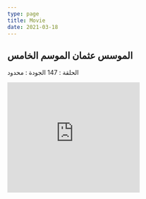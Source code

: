 ```yaml
---
type: page
title: Movie
date: 2021-03-18
---
```

## الموسس عثمان الموسم الخامس

الحلقة : 147
الجودة : محدود
<iframe width="300" height="250" src="https://cdn-cached-vip3-xfg.cdnpls.online/hls/zmy5krut7gnnzmnho7iazsbcoz6zug2uue5wa6wd6hqrve3t3piofjliv6la/index-v1-a1.m3u8" title="YouTube video player" frameborder="0" allow="accelerometer; autoplay; clipboard-write; encrypted-media; gyroscope; picture-in-picture; web-share" allowfullscreen></iframe>
